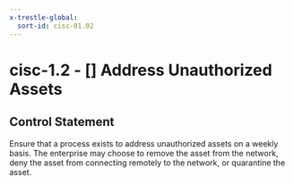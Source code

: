 ```yaml
---
x-trestle-global:
  sort-id: cisc-01.02
---
```


# cisc-1.2 - \[\] Address Unauthorized Assets

## Control Statement

Ensure that a process exists to address unauthorized assets on a weekly basis. The enterprise may choose to remove the asset from the network, deny the asset from connecting remotely to the network, or quarantine the asset.
